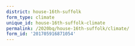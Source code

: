 ```yaml
---
district: house-16th-suffolk
form_type: climate
unique_id: house-16th-suffolk-climate
permalink: /2020bq/house-16th-suffolk/climate/
form_id: '201705916871054'
---
```

